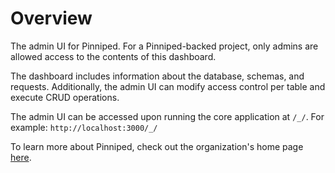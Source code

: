 # Overview
The admin UI for Pinniped. For a Pinniped-backed project, only admins are allowed access to the contents of this dashboard.

The dashboard includes information about the database, schemas, and requests. Additionally, the admin UI can modify access control per table and execute CRUD operations.

The admin UI can be accessed upon running the core application at `/_/`. For example: `http://localhost:3000/_/`

To learn more about Pinniped, check out the organization's home page [here](https://github.com/pinniped-baas).
